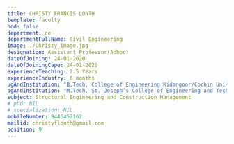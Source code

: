 ```yaml
---
title: CHRISTY FRANCIS LONTH
template: faculty
hod: false
department: ce
departmentFullName: Civil Engineering
image: ./Christy_image.jpg
designation: Assistant Professor(Adhoc)
dateOfJoining: 24-01-2020
dateOfJoiningCape: 24-01-2020 
experienceTeaching: 2.5 Years
experienceIndustry: 6 months
ugAndInstitution: "B.Tech, College of Engineering Kidangoor/Cochin University of Science and Technology (CUSAT)"
pgAndInstitution: "M.Tech, St. Joseph’s College of Engineering and Technology, Palai/APJ Abdul Kalam Technological University (KTU)"
subject: Structural Engineering and Construction Management
# phd: NIL
# specialization: NIL
mobileNumber: 9446452162
mailid: christyflonth@gmail.com
position: 9
---
```

